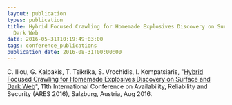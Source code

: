 ```yaml
---
layout: publication
types: publication
title: Hybrid Focused Crawling for Homemade Explosives Discovery on Surface and
  Dark Web
date: 2016-05-31T10:19:49+03:00
tags: conference_publications
publication_date: 2016-08-31T00:00:00
---
```

C. Iliou, G. Kalpakis, T. Tsikrika, S. Vrochidis, I. Kompatsiaris, "[Hybrid Focused Crawling for Homemade Explosives Discovery on Surface and Dark Web](https://ieeexplore.ieee.org/document/7784575)", 11th International Conference on Availability, Reliability and Security (ARES 2016), Salzburg, Austria,&nbsp;Aug 2016.